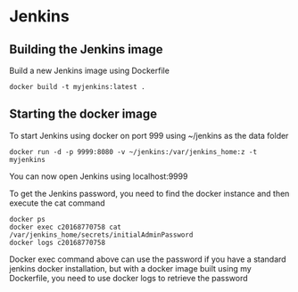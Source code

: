# Jenkins


## Building the Jenkins image

Build a new Jenkins image using Dockerfile
```
docker build -t myjenkins:latest .
```

## Starting the docker image
To start Jenkins using docker on port 999 using ~/jenkins as the data folder
```
docker run -d -p 9999:8080 -v ~/jenkins:/var/jenkins_home:z -t myjenkins
```

You can now open Jenkins using localhost:9999

To get the Jenkins password, you need to find the docker instance and then execute the cat command
```
docker ps
docker exec c20168770758 cat /var/jenkins_home/secrets/initialAdminPassword
docker logs c20168770758
```
Docker exec command above can use the password if you have a standard jenkins docker installation, but with a docker image built using my Dockerfile, you need to use docker logs to retrieve the password



